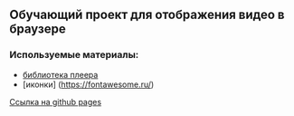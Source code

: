## Обучающий проект для отображения видео в браузере


### Используемые материалы:
- [библиотека плеера](https://github.com/devmanorg/video-player-jslib)
- [иконки] (https://fontawesome.ru/)

[Ссылка на github pages](https://fergoth.github.io/VideoPlayer/)

